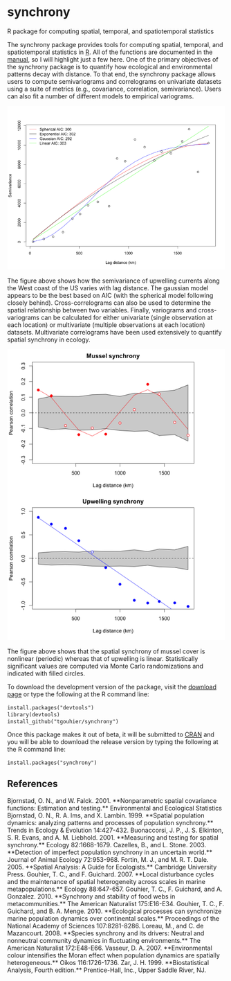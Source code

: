 # synchrony
R package for computing spatial, temporal, and spatiotemporal statistics

The synchrony package provides tools for computing spatial, temporal,
and spatiotemporal statistics in [R]. All of the functions are documented
in the [manual], so I will highlight just a few here. One of the primary
objectives of the synchrony package is to quantify how ecological and
environmental patterns decay with distance. To that end, the synchrony
package allows users to compute semivariograms and correlograms on univariate
datasets using a suite of metrics (e.g., covariance, correlation, semivariance).
Users can also fit a number of different models to empirical variograms.


![semivariance with lag distance](inst/webimg/example_semivar.png)

The figure above shows how the semivariance of upwelling currents along
the West coast of the US varies with lag distance. The gaussian model
appears to be the best based on AIC (with the spherical model following
closely behind). Cross-correlograms can also be used to determine the spatial
relationship between two variables. Finally, variograms and cross-variograms
can be calculated for either univariate (single observation at each location)
or multivariate (multiple observations at each location) datasets. Multivariate
correlograms have been used extensively to quantify spatial synchrony in ecology.

![Mussel synchrony vs Upwelling synchrony](inst/webimg/example_synchrony.png)

The figure above shows that the spatial synchrony of mussel cover is
nonlinear (periodic) whereas that of upwelling is linear. Statistically
significant values are computed via Monte Carlo randomizations and indicated
with filled circles.

To download the development version of the package, visit the [download page]
or type the following at the R command line:
```{r}
install.packages("devtools")
library(devtools)
install_github("tgouhier/synchrony")
```

Once this package makes it out of beta, it will be submitted to [CRAN]
and you will be able to download the release version by typing the following
at the R command line:
```{r}
install.packages("synchrony")
```

## References

[R]: http://www.r-project.org/
[manual]: http://synchrony.r-forge.r-project.org/synchrony-manual.pdf
[download page]: https://r-forge.r-project.org/R/?group_id=1370
[CRAN]: http://cran.r-project.org/web/packages/synchrony/index.html

<a id="Bjornstad2001"/>
Bjornstad, O. N., and W. Falck. 2001.
**Nonparametric spatial covariance functions: Estimation and testing.**
Environmental and Ecological Statistics

<a id="Bjornstad1999"/>
Bjornstad, O. N., R. A. Ims, and X. Lambin. 1999.
**Spatial population dynamics: analyzing patterns and processes of population synchrony.**
Trends in Ecology & Evolution 14:427-432.

<a id="Buonaccorsi2001"/>
Buonaccorsi, J. P., J. S. Elkinton, S. R. Evans, and A. M. Liebhold. 2001.
**Measuring and testing for spatial synchrony.**
Ecology 82:1668-1679.

<a id="Cazelles2003"/>
Cazelles, B., and L. Stone. 2003.
**Detection of imperfect population synchrony in an uncertain world.**
Journal of Animal Ecology 72:953-968.

<a id="Fortin2005"/>
Fortin, M. J., and M. R. T. Dale. 2005.
**Spatial Analysis: A Guide for Ecologists.**
Cambridge University Press.

<a id="Gouhier2007"/>
Gouhier, T. C., and F. Guichard. 2007.
**Local disturbance cycles and the maintenance of spatial heterogeneity across scales in marine metapopulations.**
Ecology 88:647-657.

<a id="Gouhier2010"/>
Gouhier, T. C., F. Guichard, and A. Gonzalez. 2010.
**Synchrony and stability of food webs in metacommunities.**
The American Naturalist 175:E16-E34.

<a id="Gouhier2010"/>
Gouhier, T. C., F. Guichard, and B. A. Menge. 2010.
**Ecological processes can synchronize marine population dynamics over continental scales.**
Proceedings of the National Academy of Sciences 107:8281-8286.

<a id="Loreau2008"/>
Loreau, M., and C. de Mazancourt. 2008.
**Species synchrony and its drivers: Neutral and nonneutral community dynamics in fluctuating environments.**
The American Naturalist 172:E48-E66.

<a id="Vasseur2007"/>
Vasseur, D. A. 2007.
**Environmental colour intensifies the Moran effect when population dynamics are spatially heterogeneous.**
Oikos 116:1726-1736.

<a id="Zar1999"/>
Zar, J. H. 1999.
**Biostatistical Analysis, Fourth edition.**
Prentice-Hall, Inc., Upper Saddle River, NJ.
